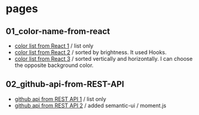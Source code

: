 # pages

## 01_color-name-from-react

- [color list from React 1](https://obabachan.github.io/javascript-practice/01_color-name-from-react/) / list only
- [color list from React 2](https://obabachan.github.io/javascript-practice/01_color-name-from-react_02/) / sorted by brightness. It used Hooks.
- [color list from React 3](https://obabachan.github.io/javascript-practice/01_color-name-from-react_03/) / sorted vertically and horizontally. I can choose the opposite background color.

## 02_github-api-from-REST-API

- [github api from REST API 1](https://obabachan.github.io/javascript-practice/01_github-api-from-REST-API-01/) / list only
- [github api from REST API 2](https://obabachan.github.io/javascript-practice/02_github-api-from-REST-API-02/) / added semantic-ui / moment.js
